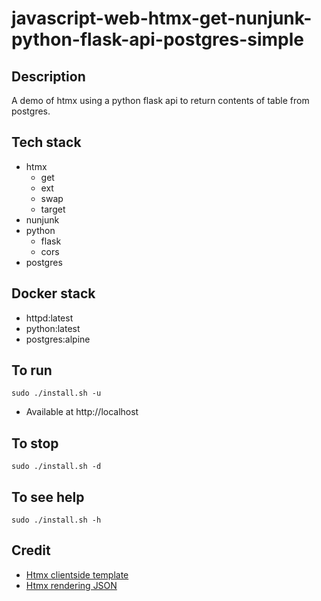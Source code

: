 # javascript-web-htmx-get-nunjunk-python-flask-api-postgres-simple

## Description
A demo of htmx using a python flask
api to return contents of table from
postgres.

## Tech stack
- htmx
    - get
    - ext
    - swap
    - target
- nunjunk
- python
    - flask
    - cors
- postgres

## Docker stack
- httpd:latest
- python:latest
- postgres:alpine

## To run
`sudo ./install.sh -u`
- Available at http://localhost

## To stop
`sudo ./install.sh -d`

## To see help
`sudo ./install.sh -h`

## Credit
- [Htmx clientside template](https://htmx.org/extensions/client-side-templates/)
- [Htmx rendering JSON](https://marcus-obst.de/blog/htmx-json-handling)